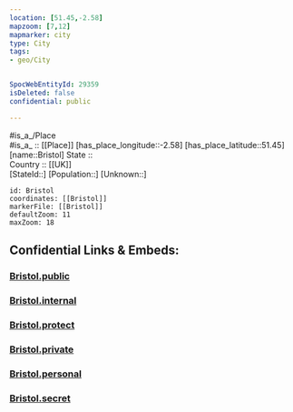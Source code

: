 ```yaml
---
location: [51.45,-2.58] 
mapzoom: [7,12] 
mapmarker: city 
type: City
tags:
- geo/City


SpocWebEntityId: 29359
isDeleted: false
confidential: public

---
```

#is_a_/Place  
#is_a_ :: [[Place]] 
[has_place_longitude::-2.58] 
[has_place_latitude::51.45] 
[name::Bristol] 
State ::  
Country :: [[UK]]  
[StateId::] 
[Population::] 
[Unknown::] 


```leaflet
id: Bristol
coordinates: [[Bristol]] 
markerFile: [[Bristol]] 
defaultZoom: 11 
maxZoom: 18
```


## Confidential Links & Embeds: 

### [Bristol.public](/_public/\Earth\Continent\Europe\Europe~North\UK\England\Regions~England\South_West_England\Bristol,County\cities~BristolBristol.public.md) 

### [Bristol.internal](/_internal/\Earth\Continent\Europe\Europe~North\UK\England\Regions~England\South_West_England\Bristol,County\cities~BristolBristol.internal.md) 

### [Bristol.protect](/_protect/\Earth\Continent\Europe\Europe~North\UK\England\Regions~England\South_West_England\Bristol,County\cities~BristolBristol.protect.md) 

### [Bristol.private](/_private/\Earth\Continent\Europe\Europe~North\UK\England\Regions~England\South_West_England\Bristol,County\cities~BristolBristol.private.md) 

### [Bristol.personal](/_personal/\Earth\Continent\Europe\Europe~North\UK\England\Regions~England\South_West_England\Bristol,County\cities~BristolBristol.personal.md) 

### [Bristol.secret](/_secret/\Earth\Continent\Europe\Europe~North\UK\England\Regions~England\South_West_England\Bristol,County\cities~BristolBristol.secret.md)

